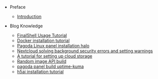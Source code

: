 - Preface
    - [Introduction](en-us/README.md)
    
- Blog Knowledge
    - [FinalShell Usage Tutorial](en-us/articles/Knowledge/FinalShell-tutorial.md)
    - [Docker installation tutorial](en-us/articles/Knowledge/docker-install.md)
    - [Pagoda Linux panel installation halo](en-us/articles/Knowledge/bt-halo-linux.md)
    - [Nextcloud solving background security errors and setting warnings](en-us/articles/Knowledge/bt-nextcloud.md)
    - [A tutorial for setting up cloud storage](en-us/articles/Knowledge/upyun.md)
    - [Random image API build](en-us/articles/Knowledge/api.md)
    - [pagoda panel build uptime-kuma](en-us/articles/Knowledge/uptime-kuma.md)
    - [h5ai installation tutorial](en-us/articles/Knowledge/bt-h5ai.md)
